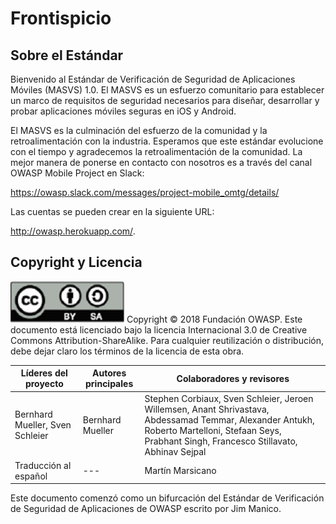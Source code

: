 # Frontispicio

## Sobre el Estándar

Bienvenido al Estándar de Verificación de Seguridad de Aplicaciones Móviles (MASVS) 1.0. El MASVS es un esfuerzo comunitario para establecer un marco de requisitos de seguridad necesarios para diseñar, desarrollar y probar aplicaciones móviles seguras en iOS y Android.

El MASVS es la culminación del esfuerzo de la comunidad y la retroalimentación con la industria. Esperamos que este estándar evolucione con el tiempo y agradecemos la retroalimentación de la comunidad. La mejor manera de ponerse en contacto con nosotros es a través del canal OWASP Mobile Project en Slack:

https://owasp.slack.com/messages/project-mobile_omtg/details/

Las cuentas se pueden crear en la siguiente URL:

http://owasp.herokuapp.com/.

## Copyright y Licencia

![license](images/license.png)
Copyright © 2018 Fundación OWASP. Este documento está licenciado bajo la licencia Internacional 3.0 de Creative Commons Attribution-ShareAlike. Para cualquier reutilización o distribución, debe dejar claro los términos de la licencia de esta obra.

| Líderes del proyecto | Autores principales | Colaboradores y revisores
| --- | --- | --- |
| Bernhard Mueller, Sven Schleier | Bernhard Mueller | Stephen Corbiaux, Sven Schleier, Jeroen Willemsen, Anant Shrivastava, Abdessamad Temmar, Alexander Antukh, Roberto Martelloni, Stefaan Seys, Prabhant Singh, Francesco Stillavato, Abhinav Sejpal | 
| Traducción al español | --- | Martín Marsicano |

Este documento comenzó como un bifurcación del Estándar de Verificación de Seguridad de Aplicaciones de OWASP escrito por Jim Manico.